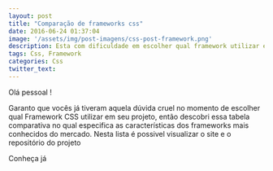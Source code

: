 ```yaml
---
layout: post
title: "Comparação de frameworks css"
date: 2016-06-24 01:37:04
image: '/assets/img/post-imagens/css-post-framework.png'
description: Esta com dificuldade em escolher qual framework utilizar em seu projeto? Veja essa tabela comparativa dos frameworks css mais conhecidos no mercado.
tags: Css, Framework
categories: Css
twitter_text:
---
```


<p>Olá pessoal ! </p>

<p>Garanto que vocês já tiveram aquela dúvida cruel no momento de escolher qual Framework CSS utilizar em seu projeto, então descobri essa tabela comparativa no qual especifica as características dos frameworks mais conhecidos do mercado. Nesta lista é possivel visualizar o site e o repositório do projeto</p>

Conheça já <a href="http://usablica.github.io/front-end-frameworks/compare.html"></a>
